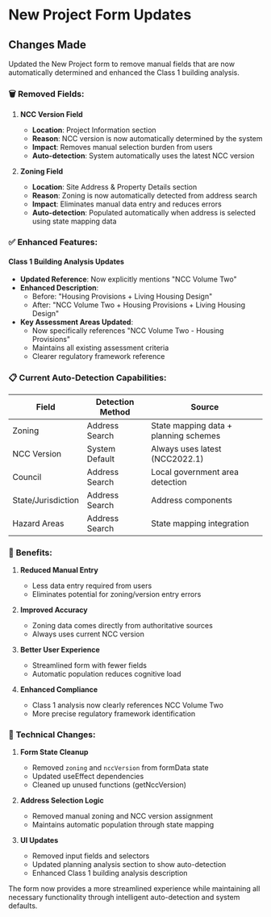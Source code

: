 # New Project Form Updates

## Changes Made

Updated the New Project form to remove manual fields that are now automatically determined and enhanced the Class 1 building analysis.

### 🗑️ **Removed Fields:**

1. **NCC Version Field**

   - **Location**: Project Information section
   - **Reason**: NCC version is now automatically determined by the system
   - **Impact**: Removes manual selection burden from users
   - **Auto-detection**: System automatically uses the latest NCC version

2. **Zoning Field**
   - **Location**: Site Address & Property Details section
   - **Reason**: Zoning is now automatically detected from address search
   - **Impact**: Eliminates manual data entry and reduces errors
   - **Auto-detection**: Populated automatically when address is selected using state mapping data

### ✅ **Enhanced Features:**

#### Class 1 Building Analysis Updates

- **Updated Reference**: Now explicitly mentions "NCC Volume Two"
- **Enhanced Description**:
  - Before: "Housing Provisions + Living Housing Design"
  - After: "NCC Volume Two + Housing Provisions + Living Housing Design"
- **Key Assessment Areas Updated**:
  - Now specifically references "NCC Volume Two - Housing Provisions"
  - Maintains all existing assessment criteria
  - Clearer regulatory framework reference

### 📋 **Current Auto-Detection Capabilities:**

| Field              | Detection Method | Source                                |
| ------------------ | ---------------- | ------------------------------------- |
| Zoning             | Address Search   | State mapping data + planning schemes |
| NCC Version        | System Default   | Always uses latest (NCC2022.1)        |
| Council            | Address Search   | Local government area detection       |
| State/Jurisdiction | Address Search   | Address components                    |
| Hazard Areas       | Address Search   | State mapping integration             |

### 🎯 **Benefits:**

1. **Reduced Manual Entry**

   - Less data entry required from users
   - Eliminates potential for zoning/version entry errors

2. **Improved Accuracy**

   - Zoning data comes directly from authoritative sources
   - Always uses current NCC version

3. **Better User Experience**

   - Streamlined form with fewer fields
   - Automatic population reduces cognitive load

4. **Enhanced Compliance**
   - Class 1 analysis now clearly references NCC Volume Two
   - More precise regulatory framework identification

### 🔧 **Technical Changes:**

1. **Form State Cleanup**

   - Removed `zoning` and `nccVersion` from formData state
   - Updated useEffect dependencies
   - Cleaned up unused functions (getNccVersion)

2. **Address Selection Logic**

   - Removed manual zoning and NCC version assignment
   - Maintains automatic population through state mapping

3. **UI Updates**
   - Removed input fields and selectors
   - Updated planning analysis section to show auto-detection
   - Enhanced Class 1 building analysis description

The form now provides a more streamlined experience while maintaining all necessary functionality through intelligent auto-detection and system defaults.
